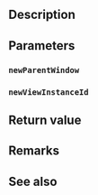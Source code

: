 ## Description

## Parameters

### `newParentWindow`

### `newViewInstanceId`

## Return value

## Remarks

## See also